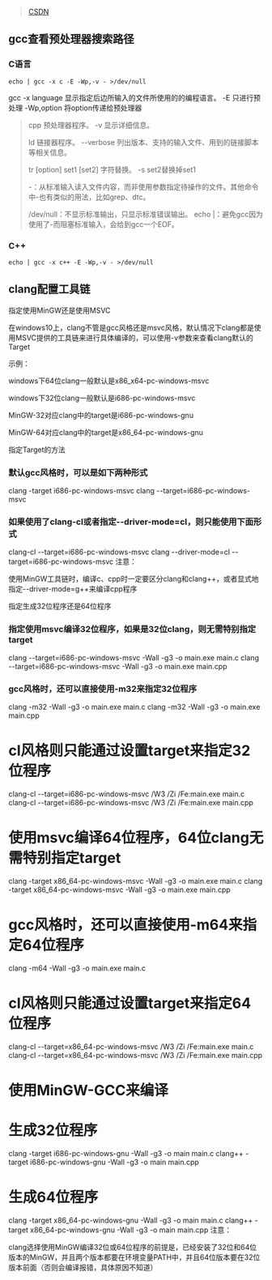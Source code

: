 >  [CSDN](https://blog.csdn.net/u013511885/article/details/122071612)

## gcc查看预处理器搜索路径

### C语言

```shell
echo | gcc -x c -E -Wp,-v - >/dev/null
```

gcc
	-x language
		显示指定后边所输入的文件所使用的的编程语言。
	-E 
		只进行预处理
	-Wp,option
		将option传递给预处理器

>cpp
>	预处理器程序。
>	-v
>		显示详细信息。
>
>ld
>	链接器程序。
>	--verbose
>		列出版本、支持的输入文件、用到的链接脚本等相关信息。
>
>tr [option] set1 [set2]
>	字符替换。
>	-s set2替换掉set1
>
>-：从标准输入读入文件内容，而非使用参数指定待操作的文件。其他命令中-也有类似的用法，比如grep、dtc。
>
>/dev/null：不显示标准输出，只显示标准错误输出。
>echo |：避免gcc因为使用了-而阻塞标准输入，会给到gcc一个EOF。

### C++

```shell
echo | gcc -x c++ -E -Wp,-v - >/dev/null
```

## clang配置工具链
指定使用MinGW还是使用MSVC

在windows10上，clang不管是gcc风格还是msvc风格，默认情况下clang都是使用MSVC提供的工具链来进行具体编译的，可以使用-v参数来查看clang默认的Target

示例：


windows下64位clang一般默认是x86_x64-pc-windows-msvc

windows下32位clang一般默认是i686-pc-windows-msvc

MinGW-32对应clang中的target是i686-pc-windows-gnu

MinGW-64对应clang中的target是x86_64-pc-windows-gnu



指定Target的方法

### 默认gcc风格时，可以是如下两种形式
clang -target i686-pc-windows-msvc
clang --target=i686-pc-windows-msvc

### 如果使用了clang-cl或者指定--driver-mode=cl，则只能使用下面形式
clang-cl --target=i686-pc-windows-msvc
clang --driver-mode=cl --target=i686-pc-windows-msvc
注意：

使用MinGW工具链时，编译c、cpp时一定要区分clang和clang++，或者显式地指定--driver-mode=g++来编译cpp程序

指定生成32位程序还是64位程序

### 指定使用msvc编译32位程序，如果是32位clang，则无需特别指定target
clang --target=i686-pc-windows-msvc -Wall -g3 -o main.exe main.c
clang --target=i686-pc-windows-msvc -Wall -g3 -o main.exe main.cpp
### gcc风格时，还可以直接使用-m32来指定32位程序
clang -m32 -Wall -g3 -o main.exe main.c
clang -m32 -Wall -g3 -o main.exe main.cpp
# cl风格则只能通过设置target来指定32位程序
clang-cl --target=i686-pc-windows-msvc /W3 /Zi /Fe:main.exe main.c
clang-cl --target=i686-pc-windows-msvc /W3 /Zi /Fe:main.exe main.cpp

# 使用msvc编译64位程序，64位clang无需特别指定target
clang -target x86_64-pc-windows-msvc -Wall -g3 -o main.exe main.c
clang -target x86_64-pc-windows-msvc -Wall -g3 -o main.exe main.cpp
# gcc风格时，还可以直接使用-m64来指定64位程序
clang -m64 -Wall -g3 -o main.exe main.c
# cl风格则只能通过设置target来指定64位程序
clang-cl --target=x86_64-pc-windows-msvc /W3 /Zi /Fe:main.exe main.c
clang-cl --target=x86_64-pc-windows-msvc /W3 /Zi /Fe:main.exe main.cpp

# 使用MinGW-GCC来编译
# 生成32位程序
clang -target i686-pc-windows-gnu -Wall -g3 -o main main.c
clang++ -target i686-pc-windows-gnu -Wall -g3 -o main main.cpp
# 生成64位程序
clang -target x86_64-pc-windows-gnu -Wall -g3 -o main main.c
clang++ -target x86_64-pc-windows-gnu -Wall -g3 -o main main.cpp
注意：

clang选择使用MinGW编译32位或64位程序的前提是，已经安装了32位和64位版本的MinGW，并且两个版本都要在环境变量PATH中，并且64位版本要在32位版本前面（否则会编译报错，具体原因不知道）

